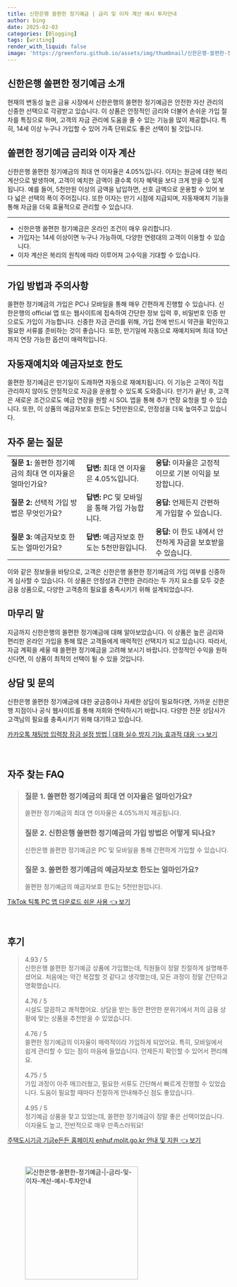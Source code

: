 ```yaml
---
title: 신한은행 쏠편한 정기예금 | 금리 및 이자 계산 예시 투자안내
author: bing
date: 2025-02-03
categories: [Blogging]
tags: [writing]
render_with_liquid: false
image: 'https://greenforu.github.io/assets/img/thumbnail/신한은행-쏠편한-정기예금-|-금리-및-이자-계산-예시-투자안내.webp'
---
```



<h2 id='신한은행_쏠편한_정기예금_소개'>신한은행 쏠편한 정기예금 소개</h2>

<p>현재의 변동성 높은 금융 시장에서 신한은행의 쏠편한 정기예금은 안전한 자산 관리의 신중한 선택으로 각광받고 있습니다. 이 상품은 안정적인 금리와 더불어 손쉬운 가입 절차를 특징으로 하며, 고객의 자금 관리에 도움을 줄 수 있는 기능을 많이 제공합니다. 특히, 14세 이상 누구나 가입할 수 있어 가족 단위로도 좋은 선택이 될 것입니다.</p>

<h2 id='쏠편한_정기예금_금리와_이자_계산'>쏠편한 정기예금 금리와 이자 계산</h2>

<p>신한은행 쏠편한 정기예금의 최대 연 이자율은 4.05%입니다. 이자는 원금에 대한 복리 계산으로 발생하며, 고객이 예치한 금액이 클수록 이자 혜택을 보다 크게 받을 수 있게 됩니다. 예를 들어, 5천만원 이상의 금액을 납입하면, 선호 금액으로 운용할 수 있어 보다 넓은 선택의 폭이 주어집니다. 또한 이자는 만기 시점에 지급되며, 자동재예치 기능을 통해 자금을 더욱 효율적으로 관리할 수 있습니다.</p>

<hr />

<ul>
    <li>신한은행 쏠편한 정기예금은 온라인 조건이 매우 유리합니다.</li>
    <li>가입자는 14세 이상이면 누구나 가능하여, 다양한 연령대의 고객이 이용할 수 있습니다.</li>
    <li>이자 계산은 복리의 원칙에 따라 이루어져 고수익을 기대할 수 있습니다.</li>
</ul>

<hr />

<h2 id='가입_방법과_주의사항'>가입 방법과 주의사항</h2>

<p>쏠편한 정기예금의 가입은 PC나 모바일을 통해 매우 간편하게 진행할 수 있습니다. 신한은행의 official 앱 또는 웹사이트에 접속하여 간단한 정보 입력 후, 비밀번호 인증 만으로도 가입이 가능합니다. 신중한 자금 관리를 위해, 가입 전에 반드시 약관을 확인하고 필요한 서류를 준비하는 것이 좋습니다. 또한, 만기일에 자동으로 재예치되며 최대 10년까지 연장 가능한 옵션이 매력적입니다.</p>

<h2 id='자동재예치와_예금자보호_한도'>자동재예치와 예금자보호 한도</h2>

<p>쏠편한 정기예금은 만기일이 도래하면 자동으로 재예치됩니다. 이 기능은 고객이 직접 관리하지 않아도 안정적으로 자금을 운용할 수 있도록 도와줍니다. 만기가 끝난 후, 고객은 새로운 조건으로도 예금 연장을 원할 시 SOL 앱을 통해 추가 연장 요청을 할 수 있습니다. 또한, 이 상품의 예금자보호 한도는 5천만원으로, 안정성을 더욱 높여주고 있습니다.</p>

<h2 id='자주_묻는_질문'>자주 묻는 질문</h2>

<table>
    <tr>
        <td><b>질문 1:</b> 쏠편한 정기예금의 최대 연 이자율은 얼마인가요?</td>
        <td><b>답변:</b> 최대 연 이자율은 4.05%입니다.</td>
        <td><b>응답:</b> 이자율은 고정적이므로 기본 이익을 보장합니다.</td>
    </tr>
    <tr>
        <td><b>질문 2:</b> 선택적 가입 방법은 무엇인가요?</td>
        <td><b>답변:</b> PC 및 모바일을 통해 가입 가능합니다.</td>
        <td><b>응답:</b> 언제든지 간편하게 가입할 수 있습니다.</td>
    </tr>
    <tr>
        <td><b>질문 3:</b> 예금자보호 한도는 얼마인가요?</td>
        <td><b>답변:</b> 예금자보호 한도는 5천만원입니다.</td>
        <td><b>응답:</b> 이 한도 내에서 안전하게 자금을 보호받을 수 있습니다.</td>
    </tr>
</table>

<p>이와 같은 정보들을 바탕으로, 고객은 신한은행 쏠편한 정기예금의 가입 여부를 신중하게 심사할 수 있습니다. 이 상품은 안정성과 간편한 관리라는 두 가지 요소를 모두 갖춘 금융 상품으로, 다양한 고객층의 필요를 충족시키기 위해 설계되었습니다.</p>

<h2 id='마무리_말'>마무리 말</h2>

<p>지금까지 신한은행의 쏠편한 정기예금에 대해 알아보았습니다. 이 상품은 높은 금리와 편리한 온라인 가입을 통해 많은 고객들에게 매력적인 선택지가 되고 있습니다. 따라서, 자금 계획을 세울 때 쏠편한 정기예금을 고려해 보시기 바랍니다. 안정적인 수익을 원하신다면, 이 상품이 최적의 선택이 될 수 있을 것입니다.</p>

<h2 id='상담_및_문의'>상담 및 문의</h2>

<p>신한은행 쏠편한 정기예금에 대한 궁금증이나 자세한 상담이 필요하다면, 가까운 신한은행 지점이나 공식 웹사이트를 통해 저희와 연락하시기 바랍니다. 다양한 전문 상담사가 고객님의 필요를 충족시키기 위해 대기하고 있습니다.</p>


<p><a class="click-button" title="카카오톡 채팅방 입력창 잠금 설정 방법 | 대화 실수 방지 기능 효과적 대응" href="https://greenforu.github.io/posts/%EC%B9%B4%EC%B9%B4%EC%98%A4%ED%86%A1-%EC%B1%84%ED%8C%85%EB%B0%A9-%EC%9E%85%EB%A0%A5%EC%B0%BD-%EC%9E%A0%EA%B8%88-%EC%84%A4%EC%A0%95-%EB%B0%A9%EB%B2%95-%EB%8C%80%ED%99%94-%EC%8B%A4%EC%88%98-%EB%B0%A9%EC%A7%80-%EA%B8%B0%EB%8A%A5-%ED%9A%A8%EA%B3%BC%EC%A0%81-%EB%8C%80%EC%9D%91/" rel="dofollow">카카오톡 채팅방 입력창 잠금 설정 방법 | 대화 실수 방지 기능 효과적 대응 👈 보기</a></p><br>
<h2 id='자주_찾는_FAQ'>자주 찾는 FAQ</h2>
<div itemscope="" itemtype="https://schema.org/FAQPage"> 
<blockquote> 
<div itemscope="" itemprop="mainEntity" itemtype="https://schema.org/Question"> 
<h3 itemprop="name">질문 1. 쏠편한 정기예금의 최대 연 이자율은 얼마인가요?</h3> 
<div itemscope="" itemprop="acceptedAnswer" itemtype="https://schema.org/Answer"> 
<span itemprop="text"> 
<p>쏠편한 정기예금의 최대 연 이자율은 4.05%까지 제공됩니다.</p> 
</span> 
</div> 
</div> 
<div itemscope="" itemprop="mainEntity" itemtype="https://schema.org/Question"> 
<h3 itemprop="name">질문 2. 신한은행 쏠편한 정기예금의 가입 방법은 어떻게 되나요?</h3> 
<div itemscope="" itemprop="acceptedAnswer" itemtype="https://schema.org/Answer"> 
<span itemprop="text"> 
<p>신한은행 쏠편한 정기예금은 PC 및 모바일을 통해 간편하게 가입할 수 있습니다.</p> 
</span> 
</div> 
</div> 
<div itemscope="" itemprop="mainEntity" itemtype="https://schema.org/Question"> 
<h3 itemprop="name">질문 3. 쏠편한 정기예금의 예금자보호 한도는 얼마인가요?</h3> 
<div itemscope="" itemprop="acceptedAnswer" itemtype="https://schema.org/Answer"> 
<span itemprop="text"> 
<p>쏠편한 정기예금의 예금자보호 한도는 5천만원입니다.</p> 
</span> 
</div> 
</div> 
</blockquote> 
</div>
<p><a class="click-button" title="TikTok 틱톡 PC 앱 다운로드 쉬운 사용" href="https://greenforu.github.io/posts/TikTok-%ED%8B%B1%ED%86%A1-PC-%EC%95%B1-%EB%8B%A4%EC%9A%B4%EB%A1%9C%EB%93%9C-%EC%89%AC%EC%9A%B4-%EC%82%AC%EC%9A%A9/" rel="dofollow">TikTok 틱톡 PC 앱 다운로드 쉬운 사용 👈 보기</a></p><br>
<h2 id='후기'>후기</h2>
<div itemscope itemtype="https://schema.org/Product">
  <blockquote>
  <div itemprop="review" itemscope itemtype="https://schema.org/Review">
      <div itemprop="reviewRating" itemscope itemtype="https://schema.org/Rating"> <span itemprop="ratingValue">4.93</span> / <span itemprop="bestRating">5</span> </div>
      <span itemprop="reviewBody">신한은행 쏠편한 정기예금 상품에 가입했는데, 직원들이 정말 친절하게 설명해주셨어요. 처음에는 약간 복잡할 것 같다고 생각했는데, 모든 과정이 정말 간단하고 명확했습니다.</span>
  </div>
  <br>
  <div itemprop="review" itemscope itemtype="https://schema.org/Review">
      <div itemprop="reviewRating" itemscope itemtype="https://schema.org/Rating"> <span itemprop="ratingValue">4.76</span> / <span itemprop="bestRating">5</span> </div>
      <span itemprop="reviewBody">시설도 깔끔하고 쾌적했어요. 상담을 받는 동안 편안한 분위기에서 저의 금융 상황에 맞는 상품을 추천받을 수 있었습니다.</span>
  </div>
  <br>
  <div itemprop="review" itemscope itemtype="https://schema.org/Review">
      <div itemprop="reviewRating" itemscope itemtype="https://schema.org/Rating"> <span itemprop="ratingValue">4.76</span> / <span itemprop="bestRating">5</span> </div>
      <span itemprop="reviewBody">쏠편한 정기예금의 이자율이 매력적이라 가입하게 되었어요. 특히, 모바일에서 쉽게 관리할 수 있는 점이 마음에 들었습니다. 언제든지 확인할 수 있어서 편리해요.</span>
  </div>
  <br>
  <div itemprop="review" itemscope itemtype="https://schema.org/Review">
      <div itemprop="reviewRating" itemscope itemtype="https://schema.org/Rating"> <span itemprop="ratingValue">4.75</span> / <span itemprop="bestRating">5</span> </div>
      <span itemprop="reviewBody">가입 과정이 아주 매끄러웠고, 필요한 서류도 간단해서 빠르게 진행할 수 있었습니다. 도움이 필요할 때마다 친절하게 안내해주신 점도 좋았습니다.</span>
  </div>
  <br>
  <div itemprop="review" itemscope itemtype="https://schema.org/Review">
      <div itemprop="reviewRating" itemscope itemtype="https://schema.org/Rating"> <span itemprop="ratingValue">4.95</span> / <span itemprop="bestRating">5</span> </div>
      <span itemprop="reviewBody">정기예금 상품을 찾고 있었는데, 쏠편한 정기예금이 정말 좋은 선택이었습니다. 이자율도 높고, 전반적으로 매우 만족스러워요!</span>
  </div>
  </blockquote>
</div>
<p><a class="click-button" title="주택도시기금 기금e든든 홈페이지 enhuf.molit.go.kr 안내 및 지원" href="https://greenforu.github.io/posts/%EC%A3%BC%ED%83%9D%EB%8F%84%EC%8B%9C%EA%B8%B0%EA%B8%88-%EA%B8%B0%EA%B8%88e%EB%93%A0%EB%93%A0-%ED%99%88%ED%8E%98%EC%9D%B4%EC%A7%80-enhuf.molit.go.kr-%EC%95%88%EB%82%B4-%EB%B0%8F-%EC%A7%80%EC%9B%90/" rel="dofollow">주택도시기금 기금e든든 홈페이지 enhuf.molit.go.kr 안내 및 지원 👈 보기</a></p><br>
<figure class="image"><img src="https://greenforu.github.io/assets/img/thumbnail/신한은행-쏠편한-정기예금-|-금리-및-이자-계산-예시-투자안내.webp" alt="신한은행-쏠편한-정기예금-|-금리-및-이자-계산-예시-투자안내" width="256" height="256"></figure>